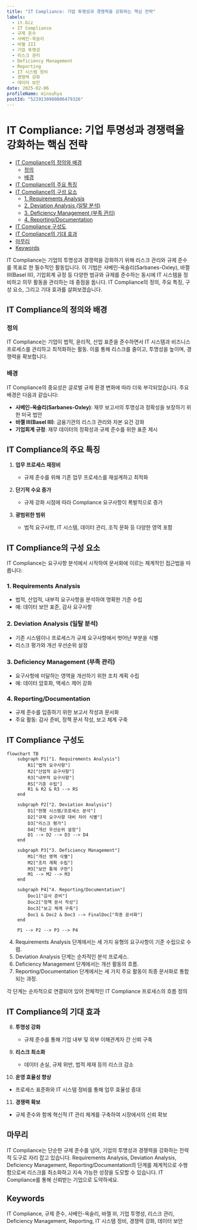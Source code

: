 ```yaml
---
title: "IT Compliance: 기업 투명성과 경쟁력을 강화하는 핵심 전략"
labels:
  - it.biz
  - IT Compliance
  - 규제 준수
  - 사베인-옥슬리
  - 바젤 III
  - 기업 투명성
  - 리스크 관리
  - Deficiency Management
  - Reporting
  - IT 시스템 정비
  - 경쟁력 강화
  - 데이터 보안
date: 2025-02-06
profileName: minsuhya
postId: "5219130980806479326"
---
```



# IT Compliance: 기업 투명성과 경쟁력을 강화하는 핵심 전략

<!-- mtoc-start -->

- [IT Compliance의 정의와 배경](#it-compliance의-정의와-배경)
  - [정의](#정의)
  - [배경](#배경)
- [IT Compliance의 주요 특징](#it-compliance의-주요-특징)
- [IT Compliance의 구성 요소](#it-compliance의-구성-요소)
  - [1. Requirements Analysis](#1-requirements-analysis)
  - [2. Deviation Analysis (일탈 분석)](#2-deviation-analysis-일탈-분석)
  - [3. Deficiency Management (부족 관리)](#3-deficiency-management-부족-관리)
  - [4. Reporting/Documentation](#4-reportingdocumentation)
- [IT Compliance 구성도](#it-compliance-구성도)
- [IT Compliance의 기대 효과](#it-compliance의-기대-효과)
- [마무리](#마무리)
- [Keywords](#keywords)

<!-- mtoc-end -->

IT Compliance는 기업의 투명성과 경쟁력을 강화하기 위해 리스크 관리와 규제 준수를 목표로 한 필수적인 활동입니다. 이 기법은 사베인-옥슬리(Sarbanes-Oxley), 바젤 III(Basel III), 기업회계 규정 등 다양한 법규와 규제를 준수하는 동시에 IT 시스템을 정비하고 의무 활동을 관리하는 데 중점을 둡니다. IT Compliance의 정의, 주요 특징, 구성 요소, 그리고 기대 효과를 살펴보겠습니다.

## IT Compliance의 정의와 배경

### 정의

IT Compliance는 기업이 법적, 윤리적, 산업 표준을 준수하면서 IT 시스템과 비즈니스 프로세스를 관리하고 최적화하는 활동. 이를 통해 리스크를 줄이고, 투명성을 높이며, 경쟁력을 확보합니다.

### 배경

IT Compliance의 중요성은 글로벌 규제 환경 변화에 따라 더욱 부각되었습니다. 주요 배경은 다음과 같습니다:

- **사베인-옥슬리(Sarbanes-Oxley)**: 재무 보고서의 투명성과 정확성을 보장하기 위한 미국 법안
- **바젤 III(Basel III)**: 금융기관의 리스크 관리와 자본 요건 강화
- **기업회계 규정**: 재무 데이터의 정확성과 규제 준수를 위한 표준 제시

## IT Compliance의 주요 특징

1. **업무 프로세스 재정비**

   - 규제 준수를 위해 기존 업무 프로세스를 재설계하고 최적화

2. **단기적 수요 증가**

   - 규제 강화 시점에 따라 Compliance 요구사항이 폭발적으로 증가

3. **광범위한 범위**
   - 법적 요구사항, IT 시스템, 데이터 관리, 조직 문화 등 다양한 영역 포함

## IT Compliance의 구성 요소

IT Compliance는 요구사항 분석에서 시작하여 문서화에 이르는 체계적인 접근법을 따릅니다:

### 1. Requirements Analysis

- 법적, 산업적, 내부적 요구사항을 분석하여 명확한 기준 수립
- 예: 데이터 보안 표준, 감사 요구사항

### 2. Deviation Analysis (일탈 분석)

- 기존 시스템이나 프로세스가 규제 요구사항에서 벗어난 부분을 식별
- 리스크 평가와 개선 우선순위 설정

### 3. Deficiency Management (부족 관리)

- 요구사항에 미달하는 영역을 개선하기 위한 조치 계획 수립
- 예: 데이터 암호화, 액세스 제어 강화

### 4. Reporting/Documentation

- 규제 준수를 입증하기 위한 보고서 작성과 문서화
- 주요 활동: 감사 준비, 정책 문서 작성, 보고 체계 구축

## IT Compliance 구성도

```mermaid
flowchart TB
    subgraph P1["1. Requirements Analysis"]
        R1["법적 요구사항"]
        R2["산업적 요구사항"]
        R3["내부적 요구사항"]
        RS["기준 수립"]
        R1 & R2 & R3 --> RS
    end

    subgraph P2["2. Deviation Analysis"]
        D1["현행 시스템/프로세스 분석"]
        D2["규제 요구사항 대비 차이 식별"]
        D3["리스크 평가"]
        D4["개선 우선순위 설정"]
        D1 --> D2 --> D3 --> D4
    end

    subgraph P3["3. Deficiency Management"]
        M1["개선 영역 식별"]
        M2["조치 계획 수립"]
        M3["보안 통제 구현"]
        M1 --> M2 --> M3
    end

    subgraph P4["4. Reporting/Documentation"]
        Doc1["감사 준비"]
        Doc2["정책 문서 작성"]
        Doc3["보고 체계 구축"]
        Doc1 & Doc2 & Doc3 --> FinalDoc["최종 문서화"]
    end

    P1 --> P2 --> P3 --> P4

```

4. Requirements Analysis 단계에서는 세 가지 유형의 요구사항이 기준 수립으로 수렴.
5. Deviation Analysis 단계는 순차적인 분석 프로세스.
6. Deficiency Management 단계에서는 개선 활동의 흐름.
7. Reporting/Documentation 단계에서는 세 가지 주요 활동이 최종 문서화로 통합되는 과정.

각 단계는 순차적으로 연결되어 있어 전체적인 IT Compliance 프로세스의 흐름 정의

## IT Compliance의 기대 효과

8. **투명성 강화**

   - 규제 준수를 통해 기업 내부 및 외부 이해관계자 간 신뢰 구축

9. **리스크 최소화**

   - 데이터 손실, 규제 위반, 법적 제재 등의 리스크 감소

10. **운영 효율성 향상**

   - 프로세스 표준화와 IT 시스템 정비를 통해 업무 효율성 증대

11. **경쟁력 확보**
   - 규제 준수와 함께 혁신적 IT 관리 체계를 구축하여 시장에서의 신뢰 확보

## 마무리

IT Compliance는 단순한 규제 준수를 넘어, 기업의 투명성과 경쟁력을 강화하는 전략적 도구로 자리 잡고 있습니다. Requirements Analysis, Deviation Analysis, Deficiency Management, Reporting/Documentation의 단계를 체계적으로 수행함으로써 리스크를 최소화하고 지속 가능한 성장을 도모할 수 있습니다. IT Compliance를 통해 신뢰받는 기업으로 도약하세요.

## Keywords

IT Compliance, 규제 준수, 사베인-옥슬리, 바젤 III, 기업 투명성, 리스크 관리, Deficiency Management, Reporting, IT 시스템 정비, 경쟁력 강화, 데이터 보안